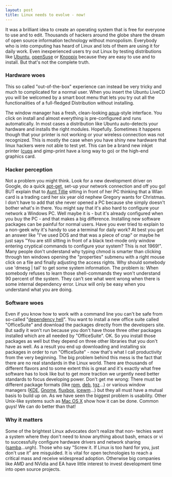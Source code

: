 ```yaml
--- 
layout: post 
title: Linux needs to evolve - now! 
--- 
```


It was a brilliant idea to create an operating system that is free for everyone to use and to
edit. Thousands of hackers around the globe share the dream of open source
information technology without monopolism. Everybody who is into computing has
heard of Linux and lots of them are using it for daily work. Even
inexperienced users try out Linux by testing distributions like [Ubuntu][1],
[openSuse][2] or [Knoppix][3] because they are easy to use and to install. But
that's not the complete truth. 

### Hardware woes

This so called "out-of-the-box" experience can
instead be very tricky and much to complicated for a normal user. When you
insert the Ubuntu LiveCD you will be welcomed by a smart boot menu that lets you
try out all the functionalities of a full-fledged Distribution without
installing. 

The window manager has a fresh, clean-looking [aqua][4]-style
interface. You click on install and almost everything is pre-configured and
runs automatically. In most cases a distribution like Ubuntu auto-detects your hardware and
installs the right modules. Hopefully. Sometimes it happens though that your
printer is not working or your wireless connection was not recognized. This is mostly
the case when you have shiny new hardware that linux hackers were not able to test
yet. This can be a brand new inkjet printer ([cups][5] and gimp-print have a
long way to go) or the high-end graphics card. 

### Hacker perception

Not a problem you might think.
Look for a new development driver on Google, do a quick [apt-get][6], set-up
your network connection and off you go! BUT explain that to [Aunt Tillie][7]
sitting in front of her PC thinking that a Wlan card is a trading card her six
year old nephew Gregory wants for Christmas. I don't have to add that she
never opened a PC because she simply doesn't bother what's in there. You might
say that it's also hard to configure your network a Windows PC. Well maybe it
is - but it's already configured when you buy the PC - and that makes a big
difference. Installing new software packages can be painful for normal users.
Have you ever tried to explain to a non-geek why it's handy to use a terminal
for daily work? At best you get an answer like "I've used DOS and that was a
piece of crap" or maybe he just says "You are still sitting in front of a
black text-mode only window entering cryptical commands to configure your
system? This is not 1969!". Many people don't understand why typing chmod is
smarter than clicking through ten windows opening the "properties" submenu with
a right mouse click on a file and finally adjusting the access rights. Why
should somebody use 'dmesg | tail' to get some system information. The problem
is: When somebody refuses to learn those shell-commands they won't understand
90 percent of the system. They can't see what went wrong when there is some
internal dependency error. Linux will only be easy when you understand what
you are doing. 

### Software woes

Even if you know how to work with a command line you
can't be safe from so-called "[dependency hell][9]". You want to install a new
office suite called "OfficeSuite" and download the packages directly from the
developers site. But sadly it won't run because you don't have those three
other packages installed which are all needed by "OfficeSuite". OK. So you
install those packages as well but they depend on three other libraries that
you don't have as well. As a result you end up downloading and installing six
packages in order to run "OfficeSuite" - now that's what I call productivity
from the very beginning. The big problem behind this mess is the fact that
there are no real standards in the Linux world. There are thousands of
different flavors and to some extent this is great and it's exactly what free
software has to look like but to get more traction we urgently need better standards to focus
developing power. Don't get me wrong: There must be different package formats
(like [rpm][10], [deb][11], [tgz][12]...) or various window managers
([KDE][13], [Gnome][14], [fluxbox][15], [icewm][16]...) but they all must have
a mutual basis to build up on. As we have seen the biggest problem is usability.
Other Unix-like systems such as [Mac OS X][17] show how it can be done.
Common guys! We can do better than that!

### Why it matters

Some of the brightest Linux advocates don't realize that non-
techies want a system where they don't need to know anything about bash, emacs
or vi to successfully configure hardware drivers and network sharing
([samba][8]...urgh). 
Those who say "Screw it. If Linux is too hard for you, just don't use it" are
misguided. It is vital for open technologies to reach a critical mass
and receive widespread adoption. Otherwise big companies like AMD and 
NVidia and EA have little interest to invest development time into open source
projects.


   [1]: http://www.ubuntu.com/ (Linux for human beeings - Canonical)

   [2]: http://en.opensuse.org/Welcome_to_openSUSE.org (German distribution by Novel)

   [3]: http://www.knopper.net/knoppix/index-en.html (Live Distri. Klaus Knopper)

   [4]: http://ubuntuforums.org/showthread.php?t=234297

   [5]: http://catb.org/~esr/writings/luxury-part-deux.html

   [6]: http://www.debian.org/doc/manuals/apt-howto/index.en.html

   [7]: http://lwn.net/2002/0117/a/aunt-tillie.php3

   [8]: http://forums.fedoraforum.org/showthread.php?p=681613

   [9]: http://en.wikipedia.org/wiki/Dependency_hell

   [10]: http://www.rpm.org/

   [11]: http://en.wikipedia.org/wiki/Deb_(file_format)

   [12]: http://www.gzip.org/

   [13]: http://www.kde.org/

   [14]: http://www.gnome.org/

   [15]: http://fluxbox.sourceforge.net/

   [16]: http://www.icewm.org/

   [17]: http://www.apple.com/macosx/leopard/index.html

